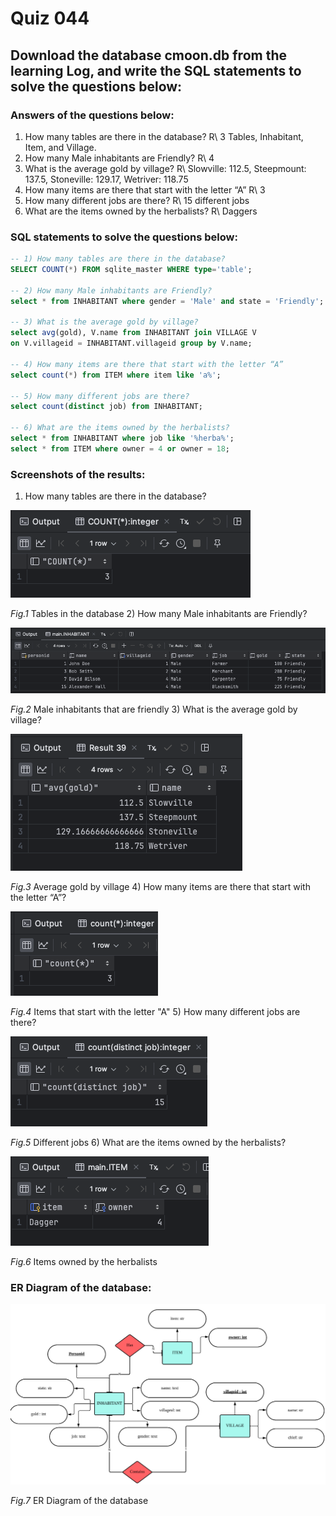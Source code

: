 # Quiz 044
## Download the database cmoon.db from the learning Log, and write the SQL statements to solve the questions below:
### Answers of the questions below:

1) How many tables are there in the database?
R\\ 3 Tables, Inhabitant, Item, and Village.
2) How many Male inhabitants are Friendly?
R\\ 4
3) What is the average gold by village?
R\\ Slowville: 112.5, Steepmount: 137.5, Stoneville: 129.17, Wetriver: 118.75
4) How many items are there that start with the letter “A”
R\\ 3
5) How many different jobs are there? 
R\\ 15 different jobs
6) What are the items owned by the herbalists?
R\\ Daggers

### SQL statements to solve the questions below:
```sql
-- 1) How many tables are there in the database?
SELECT COUNT(*) FROM sqlite_master WHERE type='table';

-- 2) How many Male inhabitants are Friendly?
select * from INHABITANT where gender = 'Male' and state = 'Friendly';

-- 3) What is the average gold by village?
select avg(gold), V.name from INHABITANT join VILLAGE V
on V.villageid = INHABITANT.villageid group by V.name;

-- 4) How many items are there that start with the letter “A”
select count(*) from ITEM where item like 'a%';

-- 5) How many different jobs are there?
select count(distinct job) from INHABITANT;

-- 6) What are the items owned by the herbalists?
select * from INHABITANT where job like '%herba%';
select * from ITEM where owner = 4 or owner = 18;
```
### Screenshots of the results:

1) How many tables are there in the database?


![Screen Shot 2024-02-17 at 14.48.19.png](Quiz_044_Images%2FScreen%20Shot%202024-02-17%20at%2014.48.19.png)


*Fig.1* Tables in the database
2) How many Male inhabitants are Friendly?


![Screen Shot 2024-02-17 at 14.49.38.png](Quiz_044_Images%2FScreen%20Shot%202024-02-17%20at%2014.49.38.png)


*Fig.2* Male inhabitants that are friendly
3) What is the average gold by village?


![Screen Shot 2024-02-17 at 14.51.07.png](Quiz_044_Images%2FScreen%20Shot%202024-02-17%20at%2014.51.07.png)


*Fig.3* Average gold by village
4) How many items are there that start with the letter “A”?


![Screen Shot 2024-02-17 at 14.53.09.png](Quiz_044_Images%2FScreen%20Shot%202024-02-17%20at%2014.53.09.png)


*Fig.4* Items that start with the letter "A"
5) How many different jobs are there?


![Screen Shot 2024-02-17 at 14.54.04.png](Quiz_044_Images%2FScreen%20Shot%202024-02-17%20at%2014.54.04.png)


*Fig.5* Different jobs
6) What are the items owned by the herbalists?


![Screen Shot 2024-02-17 at 14.54.42.png](Quiz_044_Images%2FScreen%20Shot%202024-02-17%20at%2014.54.42.png)


*Fig.6* Items owned by the herbalists

### ER Diagram of the database:
![ER_Diagram.png](Quiz_044_Images%2FER_Diagram.png)

*Fig.7* ER Diagram of the database